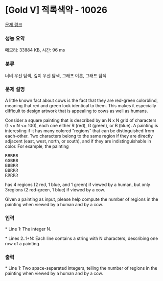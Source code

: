 # [Gold V] 적록색약 - 10026 

[문제 링크](https://www.acmicpc.net/problem/10026) 

### 성능 요약

메모리: 33884 KB, 시간: 96 ms

### 분류

너비 우선 탐색, 깊이 우선 탐색, 그래프 이론, 그래프 탐색

### 문제 설명

<p>A little known fact about cows is the fact that they are red-green colorblind, meaning that red and green look identical to them.  This makes it especially difficult to design artwork that is appealing to cows as well as humans.</p>

<p>Consider a square painting that is described by an N x N grid of characters (1 <= N <= 100), each one either R (red), G (green), or B (blue).  A painting is interesting if it has many colored "regions" that can be distinguished from each-other.  Two characters belong to the same region if they are directly adjacent (east, west, north, or south), and if they are indistinguishable in color.  For example, the painting</p>

<pre>RRRBB
GGBBB
BBBRR
BBRRR
RRRRR</pre>

<p>has 4 regions (2 red, 1 blue, and 1 green) if viewed by a human, but only 3regions (2 red-green, 1 blue) if viewed by a cow.  </p>

<p>Given a painting as input, please help compute the number of regions in the painting when viewed by a human and by a cow.</p>

### 입력 

 <p>* Line 1: The integer N.</p>

<p>* Lines 2..1+N: Each line contains a string with N characters, describing one row of a painting.</p>

### 출력 

 <p>* Line 1: Two space-separated integers, telling the number of regions in the painting when viewed by a human and by a cow.</p>

